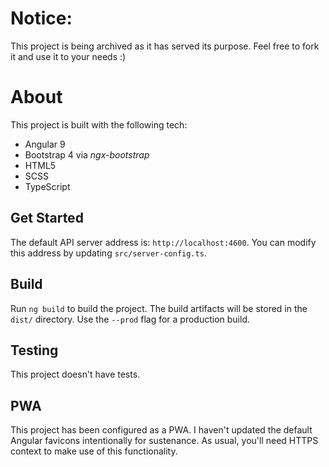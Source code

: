 # Notice:

This project is being archived as it has served its purpose. Feel free to fork it and use it to your needs :)

# About

This project is built with the following tech:

- Angular 9
- Bootstrap 4 via *ngx-bootstrap*
- HTML5
- SCSS
- TypeScript

## Get Started

The default API server address is: `http://localhost:4600`. You can modify this address by updating `src/server-config.ts`.

## Build

Run `ng build` to build the project. The build artifacts will be stored in the `dist/` directory. Use the `--prod` flag for a production build.

## Testing

This project doesn't have tests.

## PWA

This project has been configured as a PWA. I haven't updated the default Angular favicons intentionally for sustenance. As usual, you'll need HTTPS context to make use of this functionality.
